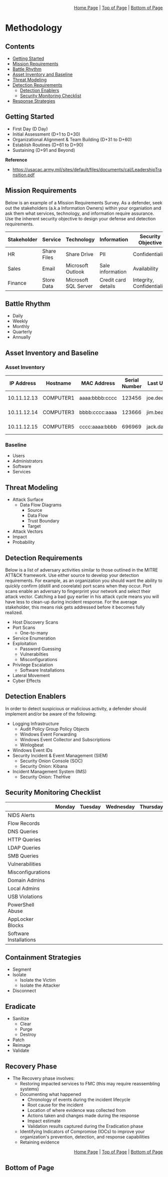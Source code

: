 <p align="right">
  <a href="/README.md">Home Page</a> |
  <a href="/methodology/README.md#contents">Top of Page</a> |
  <a href="/methodology/README.md#bottom-of-page">Bottom of Page</a>
</p>

# Methodology
## Contents
* [Getting Started](#getting-started)
* [Mission Requirements](#mission-requirements)
* [Battle Rhythm](#battle-rhythm)
* [Asset Inventory and Baseline](#asset-inventory-and-baseline)
* [Threat Modeling](#threat-modeling)
* [Detection Requirements](#detection-requirements)
  * [Detection Enablers](#detection-enablers)
  * [Security Monitoring Checklist](#security-monitoring-checklist)
* [Response Strategies](#response-strategies) 

## Getting Started
* First Day (D Day)
* Initial Assessment (D+1 to D+30)
* Organizational Alignment & Team Building (D+31 to D+60)
* Establish Routines (D+61 to D+90)
* Sustaining (D+91 and Beyond)

**Reference**
* https://usacac.army.mil/sites/default/files/documents/cal/LeadershipTransition.pdf

## Mission Requirements
Below is an example of a Mission Requirements Survey. As a defender, seek out the stakeholders (a.k.a Information Owners) within your organiation and ask them what services, technology, and information require assurance. Use the inherent security objective to design your defense and detection requirements. 

| Stakeholder | Service | Technology | Information | Security Objective |
| ----------- | ------- | ---------- | ----------- | ------------------ |
| HR | Share Files | Share Drive | PII | Confidentiality |
| Sales | Email | Microsoft Outlook | Sale information | Availability | 
| Finance | Store Data | Microsoft SQL Server | Credit card details | Integrity, Confidentiality |

## Battle Rhythm
* Daily
* Weekly
* Monthly
* Quarterly
* Annually

## Asset Inventory and Baseline
### Asset Inventory
| IP Address | Hostname | MAC Address | Serial Number | Last User | Office | Grid Square |
| ---------- | -------- | ----------- | ------------- | --------- | ------ | ----------- |
| 10.11.12.13 | COMPUTER1 | aaaa:bbbb:cccc | 123456 | joe.dee | IT Dept. | C4 |
| 10.11.12.14 | COMPUTER3 | bbbb:cccc:aaaa | 123666 | jim.bean | C-Suite | D9 |
| 10.11.12.15 | COMPUTER5 | cccc:aaaa:bbbb | 696969 | jack.daniel | HR Dept. | A2 |

### Baseline
* Users
* Administrators
* Software
* Services

## Threat Modeling
* Attack Surface
  * Data Flow Diagrams
    * Source
    * Data Flow
    * Trust Boundary
    * Target 
* Attack Vectors 
* Impact
* Probability

## Detection Requirements
Below is a list of adversary activities similar to those outlined in the MITRE ATT&CK framework. Use either source to develop your detection requirements. For example, as an organization you should want the ability to quickly confirm (distill and coorelate) port scans when they occur. Port scans enable an adversary to fingerprint your network and select their attack vector. Catching a bad guy earlier in his attack cycle means you will have less to clean-up during incident response. For the average stakeholder, this means risk gets addressed before it becomes fully realized. 
* Host Discovery Scans
* Port Scans
  * One-to-many 
* Service Enumeration
* Exploitation
  * Password Guessing
  * Vulnerabilties
  * Misconfigurations
* Privilege Escalation
  * Software Installations
* Lateral Movement    
* Cyber Effects

## Detection Enablers
In order to detect suspicious or malicious activity, a defender should implement and/or be aware of the following:
* Logging Infrastructure
  * Audit Policy Group Policy Objects
  * Windows Event Forwarding
  * Windows Event Collector and Subscriptions 
  * Winlogbeat
* Windows Event IDs 
* Security Incident & Event Management (SIEM)
  * Security Onion Console (SOC)
  * Security Onion: Kibana
* Incident Management System (IMS)
  * Security Onion: TheHive

## Security Monitoring Checklist

|     | Monday | Tuesday | Wednesday | Thursday | Friday |
| --- | ------ | ------- | --------- | -------- | ------ |
| NIDS Alerts |
| Flow Records |
| DNS Queries |
| HTTP Queries |
| LDAP Queries | 
| SMB Queries | 
| Vulnerabilities |
| Misconfigurations | 
| Domain Admins | 
| Local Admins | 
| USB Violations | 
| PowerShell Abuse |
| AppLocker Blocks | 
| Software Installations |

## Containment Strategies
* Segment
* Isolate
  * Isolate the Victim 
  * Isolate the Attacker
* Disconnect 

## Eradicate
* Sanitize
  * Clear
  * Purge
  * Destroy
* Patch
* Reimage
* Validate

## Recovery Phase
* The Recovery phase involves:
  * Restoring impacted services to FMC (this may require reassembling systems)
  * Documenting what happened
    * Chronology of events during the incident lifecycle
    * Root cause for the incident
    * Location of where evidence was collected from
    * Actions taken and changes made during the response
    * Impact estimate
    * Validation results captured during the Eradication phase
  * Identifying Indicators of Compromise (IOCs) to improve your organization's prevention, detection, and response capabilities
  * Retaining evidence 

<p align="right">
  <a href="/README.md">Home Page</a> |
  <a href="/methodology/README.md#contents">Top of Page</a> |
  <a href="/methodology/README.md#bottom-of-page"#>Bottom of Page</a>
</p>

## Bottom of Page
